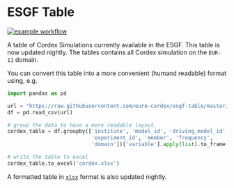 # ESGF Table

[![example workflow](https://github.com/euro-cordex/esgf-crawler/actions/workflows/manual.yml/badge.svg)](https://github.com/euro-cordex/esgf-crawler/actions)

A table of Cordex Simulations currently available in the ESGF. This table is now updated
nightly. The tables contains all Cordex simulation on the `EUR-11` domain.

You can convert this table into a more convenient (humand readable) format using, e.g.

```python
import pandas as pd

url = "https://raw.githubusercontent.com/euro-cordex/esgf-table/master/euro-cordex-esgf.csv"
df = pd.read_csv(url)

# group the data to have a more readable layout.
cordex_table = df.groupby(['institute', 'model_id', 'driving_model_id',
                           'experiment_id', 'member', 'frequency',
                           'domain'])['variable'].apply(list).to_frame()

# write the table to excel
cordex_table.to_excel('cordex.xlsx')
```

A formatted table in [`xlsx`](https://raw.githubusercontent.com/euro-cordex/esgf-table/master/euro-cordex-esgf.xlsx) format is also updated nightly.
